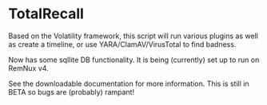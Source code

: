 TotalRecall
===========

Based on the Volatility framework, this script will run various plugins as well as create a timeline, or use YARA/ClamAV/VirusTotal to find badness. 

Now has some sqllite DB functionality. It is being (currently) set up to run on RemNux v4. 

See the downloadable documentation for more information. This is still in BETA so bugs are (probably) rampant!
